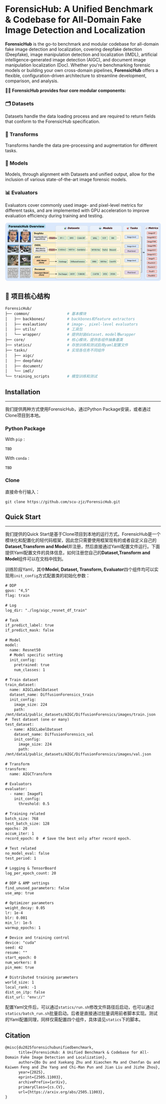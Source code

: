 # ForensicHub: A Unified Benchmark & Codebase for All-Domain Fake Image Detection and Localization

**ForensicHub** is the go-to benchmark and modular codebase for all-domain fake image detection and localization,
covering deepfake detection (Deepfake), image manipulation detection and localization (IMDL), artificial
intelligence-generated image detection (AIGC), and document image manipulation localization (Doc). Whether you're
benchmarking
forensic models or building your own cross-domain pipelines, **ForensicHub** offers a flexible, configuration-driven
architecture to streamline development, comparison, and analysis.

🕵️‍♂️ **ForensicHub provides four core modular components:**

### 🗂️ Datasets

Datasets handle the data loading process and are required to return fields that conform to the ForensicHub
specification.

### 🔧 Transforms

Transforms handle the data pre-processing and augmentation for different tasks.

### 🧠 Models

Models, through alignment with Datasets and unified output, allow for the inclusion of various
state-of-the-art image forensic models.

### 📊 Evaluators

Evaluators cover commonly used image- and pixel-level metrics for different tasks, and are implemented with GPU
acceleration to improve evaluation efficiency during training and testing.

![](./images/overview.png)

## 📁 项目核心结构

```bash
ForensicHub/
├── common/                 # 基本模块
│   ├── backbones/          # backbones和feature extractors
│   ├── evalaution/         # image-, pixel-level evaluators
│   ├── utils/              # 工具包
│   └── wrapper/            # 提供封装dataset、model等wrapper
├── core/                   # 核心模块，提供各组件抽象基类
├── statics/                # 存放训练和测试启用yaml配置文件
├── tasks/                  # 实现各任务不同组件
│   ├── aigc/           
│   ├── deepfake/             
│   ├── document/            
│   └── imdl/     
└── training_scripts        # 模型训练和测试
```

## Installation

---

我们提供两种方式使用ForensicHub，通过Python Package安装，或者通过Clone项目到本地。

### Python Package
With `pip` :
```
TBD
```
With `conda` :
```
TBD
```

### Clone
直接命令行输入：
```
git clone https://github.com/scu-zjz/ForensicHub.git
```

## Quick Start

---

我们提供的Quick Start是基于Clone项目到本地的运行方式。ForensicHub是一个模块化和配置化的轻代码框架，因此您只需要使用框架现有的或者自定义自己的**Dataset,Transform and Model**并注册，然后直接通过Yaml配置文件运行。下面提供Yaml配置文件的具体信息，如何注册您自己的**Dataset,Transform and Model**组件可以在文档中找到。

训练阶段Yaml，其中**Model, Dataset, Transform, Evaluator**四个组件均可以实现用`init_config`方式配置类的初始化参数：
```
# DDP
gpus: "4,5"
flag: train

# Log
log_dir: "./log/aigc_resnet_df_train"

# Task
if_predict_label: true
if_predict_mask: false

# Model
model:
  name: Resnet50
  # Model specific setting
  init_config:
    pretrained: true
    num_classes: 1

# Train dataset
train_dataset:
  name: AIGCLabelDataset
  dataset_name: DiffusionForensics_train
  init_config:
    image_size: 224
    path: /mnt/data1/public_datasets/AIGC/DiffusionForensics/images/train.json
#  Test dataset (one or many)
test_dataset:
  - name: AIGCLabelDataset
    dataset_name: DiffusionForensics_val
    init_config:
      image_size: 224
      path: /mnt/data1/public_datasets/AIGC/DiffusionForensics/images/val.json

# Transform
transform:
  name: AIGCTransform

# Evaluators
evaluator:
  - name: ImageF1
    init_config:
      threshold: 0.5

# Training related
batch_size: 768
test_batch_size: 128
epochs: 20
accum_iter: 1
record_epoch: 0  # Save the best only after record epoch.

# Test related
no_model_eval: false
test_period: 1

# Logging & TensorBoard
log_per_epoch_count: 20

# DDP & AMP settings
find_unused_parameters: false
use_amp: true

# Optimizer parameters
weight_decay: 0.05
lr: 1e-4
blr: 0.001
min_lr: 1e-5
warmup_epochs: 1

# Device and training control
device: "cuda"
seed: 42
resume: ""
start_epoch: 0
num_workers: 8
pin_mem: true

# Distributed training parameters
world_size: 1
local_rank: -1
dist_on_itp: false
dist_url: "env://"
```

配置Yaml文件后，可以通过`statics/run.sh`修改文件路径后启动，也可以通过`statics/batch_run.sh`批量启动。后者是直接通过批量调用前者脚本实现。测试的Yaml配置同理，同样仅需配置四个组件，具体请见`statics`下的脚本。


## Citation

```
@misc{du2025forensichubunifiedbenchmark,
      title={ForensicHub: A Unified Benchmark & Codebase for All-Domain Fake Image Detection and Localization}, 
      author={Bo Du and Xuekang Zhu and Xiaochen Ma and Chenfan Qu and Kaiwen Feng and Zhe Yang and Chi-Man Pun and Jian Liu and Jizhe Zhou},
      year={2025},
      eprint={2505.11003},
      archivePrefix={arXiv},
      primaryClass={cs.CV},
      url={https://arxiv.org/abs/2505.11003}, 
}
```

[//]: # (## 开发用链接：)

[//]: # (- [文档Github仓库]&#40;https://github.com/scu-zjz/ForensicHub-doc&#41;)

[//]: # (- [文档的主页]&#40;https://scu-zjz.github.io/ForensicHub-doc/&#41;)

[//]: # (- [PyPi]&#40;https://pypi.org/project/forensichub/&#41;)

[//]: # (## Reference链接)

[//]: # (- [DeepfakeBench原生仓库]&#40;https://github.com/SCLBD/DeepfakeBench&#41;)

[//]: # (- [DeepfakeBench我们版本]&#40;https://github.com/scu-zjz/DeepfakeBench&#41;)

[//]: # (- [AIGCBench]&#40;https://github.com/Ekko-zn/AIGCDetectBenchmark?tab=readme-ov-file&#41;)

[//]: # ()

[//]: # (## Local install)

[//]: # (本地开发者安装（实时更新）)

[//]: # (需要先切换到clone下来的ForensicHub的路径下，然后执行如下命令)

[//]: # (```shell)

[//]: # (pip install -e .)

[//]: # (```)

[//]: # (目前pypi仅仅用于站坑，暂时不要从pypi直接安装。)

[//]: # ()

[//]: # (## One-line Training/testing)

[//]: # (```)

[//]: # (forhub train /mnt/data0/xiaochen/workspace/fornhub/ForensicHub/ForensicHub/statics/aigc/train_resnet.yaml)

[//]: # (```)

[//]: # ()

[//]: # (```)

[//]: # (forhub test /mnt/data0/xiaochen/workspace/fornhub/ForensicHub/ForensicHub/statics/aigc/test_resnet.yaml)

[//]: # (```)

[//]: # ()

[//]: # (## IMDLBenCo式的代码生成和Training)

[//]: # (找一个干净的工作路径，然后执行如下指令：)

[//]: # (```)

[//]: # (forhub init)

[//]: # (```)

[//]: # ()

[//]: # (这样就会在这个路径下生成所需的yaml和shell脚本，其中`run.sh`作为全局入口，这个模式鼓励任意修改代码。)

[//]: # ()

[//]: # (后续可能会添加`forhub init imdl` `forhub init aigc`这样的分支入口应对不同的情况。)

[//]: # ()

[//]: # (## Command Line)

[//]: # (查看版本)

[//]: # (```)

[//]: # (forhub -v )

[//]: # (```)

[//]: # ()

[//]: # (初始化（目前没有实现功能）：)

[//]: # (```)

[//]: # (forhub init)

[//]: # (```)

[//]: # ()

[//]: # ()

[//]: # (## TODO list)

[//]: # (- [ ] 完善文档)

[//]: # (- [ ] 确定所有CMD的功能和接口API形式)

[//]: # (- [ ] 缝合朱哥的Deepfake部分)

[//]: # (- [ ] 测试image-level的F1分数。)

[//]: # ()

[//]: # (## Repo Structure:)

[//]: # (- common # 通用组件)

[//]: # (- core # 核心组件，用户接入时需要继承base_dataset,base_model,base_transform三个组件并注册，用户需要自己保证使用的dataset输出与model的输入对应)

[//]: # (- tasks # 不同垂类任务的组件库)

[//]: # (- training_scripts # 训练和测试入口，以yaml格式配置管理，统一入口为run.sh)
